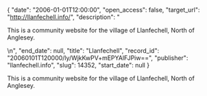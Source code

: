 {
  "date": "2006-01-01T12:00:00", 
  "open_access": false, 
  "target_url": "http://llanfechell.info/", 
  "description": "<p>This is a community website for the village of Llanfechell, North of Anglesey.</p>\n", 
  "end_date": null, 
  "title": "Llanfechell", 
  "record_id": "20060101T120000/ly/WjkKwPV+mEPYAlFJPiw==", 
  "publisher": "llanfechell.info", 
  "slug": 14352, 
  "start_date": null
}

<p>This is a community website for the village of Llanfechell, North of Anglesey.</p>
